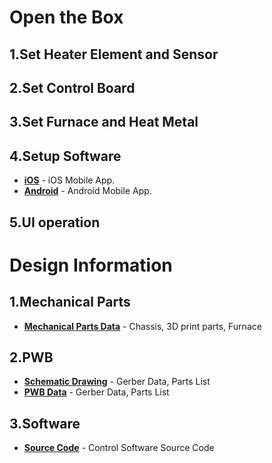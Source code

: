 Open the Box
===================


1.Set Heater Element and Sensor
-------------------

2.Set Control Board
-------------------

3.Set Furnace and Heat Metal
-------------------

4.Setup Software
-------------------
* **[iOS](https://itunes.apple.com/us/app/simblee-for-mobile/id1009048292?mt=8)** - iOS Mobile App. 
* **[Android](https://play.google.com/store/apps/details?id=com.simblee.simbleeformobile&hl=en)** - Android Mobile App. 

5.UI operation
-------------------


Design Information
===================

1.Mechanical Parts
-------------------
* **[Mechanical Parts Data](https://github.com/magicboxlabs/REFLO)** - Chassis, 3D print parts, Furnace

2.PWB
-------------------
* **[Schematic Drawing](https://github.com/magicboxlabs/REFLO/blob/master/schematic/REFLO%20schematic.pdf)** - Gerber Data, Parts List
* **[PWB Data](https://github.com/magicboxlabs/REFLO/tree/master/gerber)** - Gerber Data, Parts List

3.Software
-------------------
* **[Source Code](https://github.com/magicboxlabs/REFLO/tree/master/software)** - Control Software Source Code
